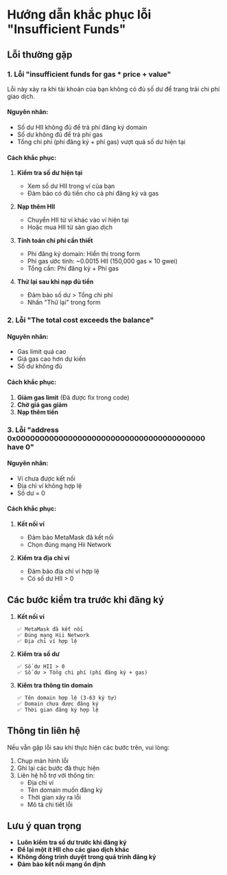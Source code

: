 # Hướng dẫn khắc phục lỗi "Insufficient Funds"

## Lỗi thường gặp

### 1. Lỗi "insufficient funds for gas * price + value"

Lỗi này xảy ra khi tài khoản của bạn không có đủ số dư để trang trải chi phí giao dịch.

#### Nguyên nhân:
- Số dư HII không đủ để trả phí đăng ký domain
- Số dư không đủ để trả phí gas
- Tổng chi phí (phí đăng ký + phí gas) vượt quá số dư hiện tại

#### Cách khắc phục:

1. **Kiểm tra số dư hiện tại**
   - Xem số dư HII trong ví của bạn
   - Đảm bảo có đủ tiền cho cả phí đăng ký và gas

2. **Nạp thêm HII**
   - Chuyển HII từ ví khác vào ví hiện tại
   - Hoặc mua HII từ sàn giao dịch

3. **Tính toán chi phí cần thiết**
   - Phí đăng ký domain: Hiển thị trong form
   - Phí gas ước tính: ~0.0015 HII (150,000 gas × 10 gwei)
   - Tổng cần: Phí đăng ký + Phí gas

4. **Thử lại sau khi nạp đủ tiền**
   - Đảm bảo số dư > Tổng chi phí
   - Nhấn "Thử lại" trong form

### 2. Lỗi "The total cost exceeds the balance"

#### Nguyên nhân:
- Gas limit quá cao
- Giá gas cao hơn dự kiến
- Số dư không đủ

#### Cách khắc phục:

1. **Giảm gas limit** (Đã được fix trong code)
2. **Chờ giá gas giảm**
3. **Nạp thêm tiền**

### 3. Lỗi "address 0x0000000000000000000000000000000000000000 have 0"

#### Nguyên nhân:
- Ví chưa được kết nối
- Địa chỉ ví không hợp lệ
- Số dư = 0

#### Cách khắc phục:

1. **Kết nối ví**
   - Đảm bảo MetaMask đã kết nối
   - Chọn đúng mạng Hii Network

2. **Kiểm tra địa chỉ ví**
   - Đảm bảo địa chỉ ví hợp lệ
   - Có số dư HII > 0

## Các bước kiểm tra trước khi đăng ký

1. **Kết nối ví**
   ```
   ✅ MetaMask đã kết nối
   ✅ Đúng mạng Hii Network
   ✅ Địa chỉ ví hợp lệ
   ```

2. **Kiểm tra số dư**
   ```
   ✅ Số dư HII > 0
   ✅ Số dư > Tổng chi phí (phí đăng ký + gas)
   ```

3. **Kiểm tra thông tin domain**
   ```
   ✅ Tên domain hợp lệ (3-63 ký tự)
   ✅ Domain chưa được đăng ký
   ✅ Thời gian đăng ký hợp lệ
   ```

## Thông tin liên hệ

Nếu vẫn gặp lỗi sau khi thực hiện các bước trên, vui lòng:

1. Chụp màn hình lỗi
2. Ghi lại các bước đã thực hiện
3. Liên hệ hỗ trợ với thông tin:
   - Địa chỉ ví
   - Tên domain muốn đăng ký
   - Thời gian xảy ra lỗi
   - Mô tả chi tiết lỗi

## Lưu ý quan trọng

- **Luôn kiểm tra số dư trước khi đăng ký**
- **Để lại một ít HII cho các giao dịch khác**
- **Không đóng trình duyệt trong quá trình đăng ký**
- **Đảm bảo kết nối mạng ổn định**

